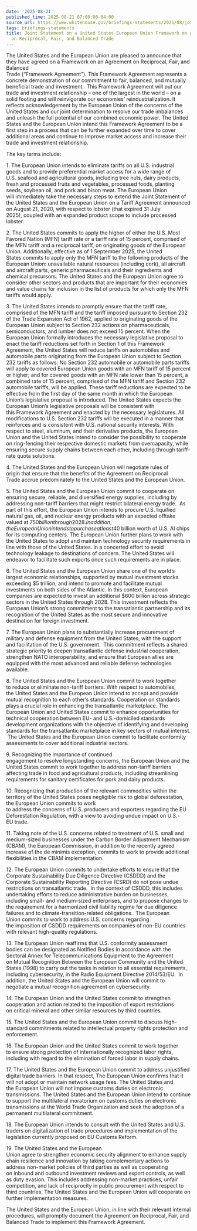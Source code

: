 ```yaml
---
date: '2025-08-21'
published_time: 2025-08-21 07:00:00-04:00
source_url: https://www.whitehouse.gov/briefings-statements/2025/08/joint-statement-on-a-united-states-european-union-framework-on-an-agreement-on-reciprocal-fair-and-balanced-trade/
tags: briefings-statements
title: Joint Statement on a United States-European Union Framework on an Agreement
  on Reciprocal, Fair, and Balanced Trade
---
```

 
The United States and the European Union are pleased to announce that
they have agreed on a Framework on an Agreement on Reciprocal, Fair, and
Balanced
Trade (“Framework Agreement”). This Framework Agreement represents a
concrete demonstration of our commitment to fair, balanced, and mutually
beneficial trade and investment.  This Framework Agreement will put our
trade and investment relationship – one of the largest in the world – on
a solid footing and will reinvigorate our
economies’ reindustrialization. It reflects acknowledgement by the
European Union of the concerns of the United States and our joint
determination to resolve our trade imbalances and unleash the full
potential of our combined economic power. The United States and the
European Union intend this Framework Agreement to be a first step in a
process that can be further expanded over time to cover additional areas
and continue to improve market access and increase their trade and
investment relationship.

The key terms include: 

1.​ The European Union intends to eliminate tariffs on all U.S.
industrial goods and to provide preferential market access for a wide
range of U.S. seafood and agricultural goods, including tree nuts, dairy
products, fresh and processed fruits and vegetables, processed foods,
planting seeds, soybean oil, and pork and bison meat. The European Union
will immediately take the necessary steps to extend the Joint Statement
of the United States and the European Union on a Tariff Agreement
announced on August 21, 2020, with respect to
lobster (that expired 31 July 2025), coupled with an expanded product
scope to include processed lobster.

2.​ The United States commits to apply the higher of either the U.S. Most
Favored Nation (MFN) tariff rate or a tariff rate of 15 percent,
comprised of the MFN tariff and a reciprocal tariff, on originating
goods of the European Union. Additionally, effective as of 1 September
2025, the United States commits to apply only the MFN tariff to the
following products of the European Union: unavailable natural
resources (including cork), all aircraft and aircraft parts, generic
pharmaceuticals and their ingredients and chemical precursors. The
United States and the European Union agree to consider other sectors and
products that are important for their economies and value chains for
inclusion in the list of products for which only the MFN tariffs would
apply.

3\. ​The United States intends to promptly ensure that the tariff rate,
comprised of the MFN tariff and the tariff imposed pursuant to Section
232 of the Trade Expansion Act of 1962, applied to originating goods of
the European Union subject to Section 232 actions on pharmaceuticals,
semiconductors, and lumber does not exceed 15 percent. When the European
Union formally introduces the necessary legislative proposal to enact
the tariff reductions set forth in Section 1 of this Framework
Agreement, the United States will reduce tariffs on automobiles and
automobile parts originating from the European Union subject to Section
232 tariffs as follows: No Section 232 automobile or automobile parts
tariffs will apply to covered European Union goods with an MFN tariff of
15 percent or higher; and for covered goods with an MFN rate lower than
15 percent, a combined rate of 15 percent, comprised of the MFN tariff
and Section 232 automobile tariffs, will be applied. These tariff
reductions are expected to be effective from the first day of the same
month in which the European Union’s legislative proposal is
introduced. The United States expects the European Union’s legislative
proposals will be consistent with this Framework Agreement and enacted
by the necessary legislatures. All modifications to U.S. Section 232
tariffs will be executed in a manner that reinforces and is consistent
with U.S. national security interests. With respect to steel, aluminum,
and their derivative products, the European Union and the United States
intend to consider the possibility to cooperate on ring-fencing their
respective domestic markets from overcapacity, while ensuring secure
supply chains between each other, including through tariff-rate quota
solutions.

4\. ​The United States and the European Union will negotiate rules of
origin that ensure that the benefits of the Agreement on Reciprocal
Trade accrue predominately to the United States and the European Union.

5. ​The United States and the European Union commit to cooperate on
ensuring secure, reliable, and diversified energy supplies, including by
addressing non-tariff barriers that might restrict bilateral energy
trade.  As part of this effort, the European Union intends to procure
U.S. liquified natural gas, oil, and nuclear energy products with an
expected offtake valued at $750 billion through 2028. In addition, the
European Union intends to purchase at least $40 billion worth of U.S. AI
chips for its computing centers. The European Union further plans to
work with the United States to adopt and maintain technology security
requirements in line with those of the United States. in a concerted
effort to avoid technology leakage to destinations of concern. The
United States will endeavor to facilitate such exports once such
requirements are in place.

6\. ​The United States and the European Union share one of the world’s
largest economic relationships, supported by mutual investment stocks
exceeding $5 trillion, and intend to promote and facilitate mutual
investments on both sides of the Atlantic. In this context, European
companies are expected to invest an additional $600 billion across
strategic sectors in the United States through 2028. This investment
reflects the European Union’s strong commitment to the transatlantic
partnership and its recognition of the United States as the most secure
and innovative destination for foreign investment.

7\. ​The European Union plans to substantially increase procurement of
military and defense equipment from the United States, with the support
and facilitation of the U.S. government.  This commitment reflects a
shared strategic priority to deepen transatlantic defense industrial
cooperation, strengthen NATO interoperability, and ensure that European
allies are equipped with the most advanced and reliable defense
technologies available.

8\. ​The United States and the European Union commit to work together
to reduce or eliminate non-tariff barriers. With respect to automobiles,
the United States and the European Union intend to accept and provide
mutual recognition to each other’s standards. Cooperation on standards
plays a crucial role in enhancing the transatlantic marketplace. The
European Union and United States commit to enhance opportunities for
technical cooperation between EU- and U.S.-domiciled standards
development organizations with the objective of identifying and
developing standards for the transatlantic marketplace in key sectors of
mutual interest.  The United States and the European Union commit to
facilitate conformity assessments to cover additional industrial
sectors.

9\. ​Recognizing the importance of continued
engagement to resolve longstanding concerns, the European Union and the
United States commit to work together to address non-tariff barriers
affecting trade in food and agricultural products, including
streamlining requirements for sanitary certificates for pork and
dairy products.

10\. ​Recognizing that production of the relevant commodities within the
territory of the United States poses negligible risk to global
deforestation, the European Union commits to work
to address the concerns of U.S. producers and exporters regarding the EU
Deforestation Regulation, with a view to avoiding undue impact
on U.S.-EU trade.

11. ​Taking note of the U.S. concerns related to treatment of U.S. small
and medium-sized businesses under the Carbon Border Adjustment Mechanism
(CBAM), the European Commission, in addition to the recently agreed
increase of the de minimis exception, commits to work
to provide additional flexibilities in the CBAM implementation.

12\. ​The European Union commits to undertake efforts to ensure that the
Corporate Sustainability Due Diligence Directive (CSDDD) and the
Corporate Sustainability Reporting Directive (CSRD) do not pose undue
restrictions on transatlantic trade.  In the context of CSDDD, this
includes undertaking efforts to reduce administrative burden on
businesses, including small- and medium-sized
enterprises, and to propose changes to the requirement for a harmonized
civil liability regime for due diligence failures and
to climate-transition-related obligations.  The European Union commits
to work to address U.S. concerns regarding the imposition of CSDDD
requirements on companies of non-EU countries with
relevant high-quality regulations.

13\. ​The European Union reaffirms that U.S. conformity assessment
bodies can be designated as Notified Bodies in accordance with the
Sectoral Annex for Telecommunications Equipment to the Agreement
on Mutual Recognition Between the European Community and the United
States (1998) to carry out the tasks in relation to all essential
requirements, including cybersecurity, in the Radio Equipment Directive
2014/53/EU.  In addition, the United States and the European Union
will commit to negotiate a mutual recognition
agreement on cybersecurity.

14.​ The European Union and the United States commit to strengthen
cooperation and action related to the imposition of export restrictions
on critical mineral and other similar resources by third countries.

15\. ​The United States and the European Union commit to discuss
high-standard commitments related to intellectual property
rights protection and enforcement.

16\. ​The European Union and the United States commit to work together
to ensure strong protection of internationally recognized labor rights,
including with regard to the elimination of forced labor in supply
chains.

17.​ The United States and the European Union commit to address
unjustified digital trade barriers. In that respect, The European Union
confirms that it will not adopt or maintain network usage fees. The
United States and the European Union will not impose customs duties
on electronic transmissions. The United States and the European
Union intend to continue to support the multilateral moratorium on
customs duties on electronic transmissions at the World Trade
Organization and seek the adoption of a permanent multilateral
commitment.

18.​ The European Union intends to consult with the United States and
U.S. traders on digitalization of trade procedures and implementation of
the legislation currently proposed on EU Customs Reform.

19\. ​The United States and the European
Union agree to strengthen economic security alignment to enhance supply
chain resilience and innovation by taking complementary actions to
address non-market policies of third parties as well as cooperating
on inbound and outbound investment reviews and export controls, as well
as duty evasion. This includes addressing non-market practices, unfair
competition, and lack of reciprocity in public procurement with respect
to third countries. The United States and the European Union will
cooperate on further implementation measures. ​

The United States and the European Union, in line with their relevant
internal procedures, will promptly document the Agreement on Reciprocal,
Fair, and Balanced Trade to implement this Framework Agreement.
